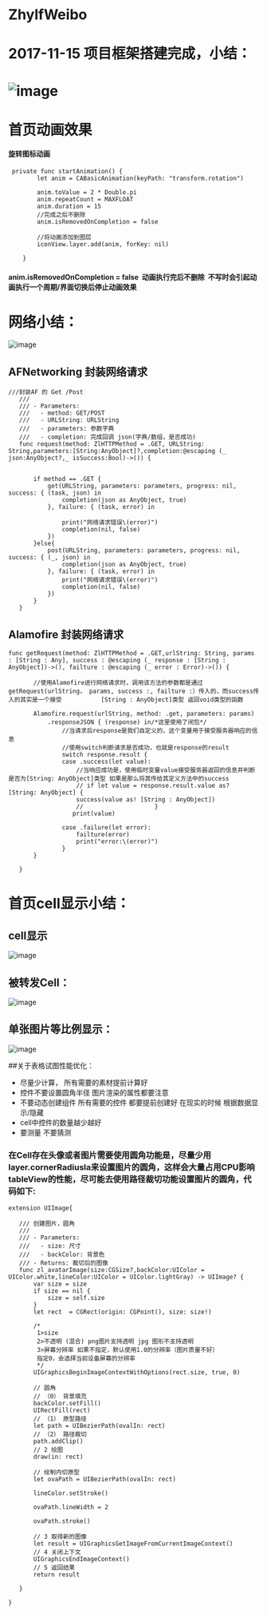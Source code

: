 # ZhylfWeibo

# 2017-11-15 项目框架搭建完成，小结：
# ![image](https://github.com/zhangyanlf/ZhylfWeibo/blob/master/ZhylfWeibo/Classes/zhangyanlf/基本架构流程图.png)

# 首页动画效果

#### 旋转图标动画
```
 private func startAnimation() {
        let anim = CABasicAnimation(keyPath: "transform.rotation")
        
        anim.toValue = 2 * Double.pi
        anim.repeatCount = MAXFLOAT
        anim.duration = 15
        //完成之后不删除
        anim.isRemovedOnCompletion = false
        
        //将动画添加到图层
        iconView.layer.add(anim, forKey: nil)
        
    }
```
####  anim.isRemovedOnCompletion = false  动画执行完后不删除  不写时会引起动画执行一个周期/界面切换后停止动画效果


# 网络小结：
 ![image](https://github.com/zhangyanlf/ZhylfWeibo/blob/master/ZhylfWeibo/Classes/zhangyanlf/网络框架.png)
 
 ##  AFNetworking 封装网络请求
 ```
 ///封装AF 的 Get /Post
    ///
    /// - Parameters:
    ///   - method: GET/POST
    ///   - URLString: URLString
    ///   - parameters: 参数字典
    ///   - completion: 完成回调 json(字典/数组，是否成功)
    func request(method: ZlHTTPMethod = .GET, URLString: String,parameters:[String:AnyObject]?,completion:@escaping (_ json:AnyObject?,_ isSuccess:Bool)->()) {


        if method == .GET {
            get(URLString, parameters: parameters, progress: nil, success: { (task, json) in
                completion(json as AnyObject, true)
            }, failure: { (task, error) in

                print("网络请求错误\(error)")
                completion(nil, false)
            })
        }else{
            post(URLString, parameters: parameters, progress: nil, success: { (_, json) in
                completion(json as AnyObject, true)
            }, failure: { (task, error) in
                print("网络请求错误\(error)")
                completion(nil, false)
            })
        }
    }
 ```
 
 ##  Alamofire 封装网络请求
 ```
 func getRequest(method: ZlHTTPMethod = .GET,urlString: String, params : [String : Any], success : @escaping (_ response : [String : AnyObject])->(), failture : @escaping (_ error : Error)->()) {
        
        //使用Alamofire进行网络请求时，调用该方法的参数都是通过getRequest(urlString， params, success :, failture :）传入的，而success传入的其实是一个接受           [String : AnyObject]类型 返回void类型的函数
        
        Alamofire.request(urlString, method: .get, parameters: params)
            .responseJSON { (response) in/*这里使用了闭包*/
                //当请求后response是我们自定义的，这个变量用于接受服务器响应的信息
                //使用switch判断请求是否成功，也就是response的result
                switch response.result {
                case .success(let value):
                    //当响应成功是，使用临时变量value接受服务器返回的信息并判断是否为[String: AnyObject]类型 如果是那么将其传给其定义方法中的success
                    // if let value = response.result.value as? [String: AnyObject] {
                    success(value as! [String : AnyObject])
                    //                    }
                   print(value)
                    
                case .failure(let error):
                    failture(error)
                    print("error:\(error)")
                }
        }
        
    }
 ```
# 首页cell显示小结：

## cell显示
 ![image](https://github.com/zhangyanlf/ZhylfWeibo/blob/master/ZhylfWeibo/Classes/zhangyanlf/cell.png)

## 被转发Cell：
 ![image](https://github.com/zhangyanlf/ZhylfWeibo/blob/master/ZhylfWeibo/Classes/zhangyanlf/被转发Cell.png)
 
## 单张图片等比例显示：
  ![image](https://github.com/zhangyanlf/ZhylfWeibo/blob/master/ZhylfWeibo/Classes/zhangyanlf/单图等比例显示.png)
 
##关于表格试图性能优化：

 - 尽量少计算， 所有需要的素材提前计算好
 - 控件不要设置圆角半径  图片渲染的属性都要注意
 - 不要动态创建组件  所有需要的控件 都要提前创建好 在现实的时候 根据数据显示/隐藏
 - cell中控件的数量越少越好
 - 要测量 不要猜测
 
 ### 在Cell存在头像或者图片需要使用圆角功能是，尽量少用layer.cornerRadiusla来设置图片的圆角，这样会大量占用CPU影响tableView的性能，尽可能去使用路径裁切功能设置图片的圆角，代码如下:
 
 ```
 extension UIImage{
    
    /// 创建图片，圆角
    ///
    /// - Parameters:
    ///   - size: 尺寸
    ///   - backColor: 背景色
    /// - Returns: 裁切后的图像
    func zl_avatarImage(size:CGSize?,backColor:UIColor = UIColor.white,lineColor:UIColor = UIColor.lightGray) -> UIImage? {
        var size = size
        if size == nil {
            size = self.size
        }
        let rect  = CGRect(origin: CGPoint(), size: size!)
        
        /*
         1>size
         2>不透明 (混合) png图片支持透明 jpg 图形不支持透明
         3>屏幕分辨率 如果不指定，默认使用1.0的分辨率（图片质量不好）
         指定0，会选择当前设备屏幕的分辨率
         */
        UIGraphicsBeginImageContextWithOptions(rect.size, true, 0)
        
        // 圆角
        // （0） 背景填充
        backColor.setFill()
        UIRectFill(rect)
        // （1） 原型路径
        let path = UIBezierPath(ovalIn: rect)
        // （2） 路径裁切
        path.addClip()
        // 2 绘图
        draw(in: rect)

        // 绘制内切原型
        let ovaPath = UIBezierPath(ovalIn: rect)
        
        lineColor.setStroke()
        
        ovaPath.lineWidth = 2
        
        ovaPath.stroke()
        
        // 3 取得新的图像
        let result = UIGraphicsGetImageFromCurrentImageContext()
        // 4 关闭上下文
        UIGraphicsEndImageContext()
        // 5 返回结果
        return result
        
    }
    
}

 ```


 
